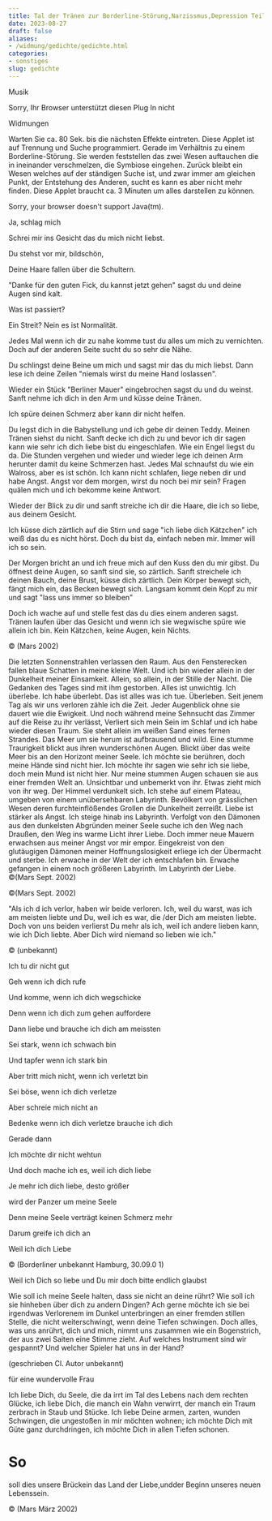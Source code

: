 ```yaml
---
title: Tal der Tränen zur Borderline-Störung,Narzissmus,Depression Teil 2
date: 2023-08-27
draft: false
aliases:
- /widmung/gedichte/gedichte.html
categories:
- sonstiges
slug: gedichte
---
```




Musik

Sorry, Ihr Browser unterstützt diesen Plug In nicht

Widmungen

Warten Sie ca. 80 Sek. bis die nächsten
Effekte eintreten. Diese Applet ist auf Trennung und Suche programmiert. Gerade
im Verhältnis zu einem Borderline-Störung. Sie werden feststellen das zwei Wesen
auftauchen die in ineinander verschmelzen, die Symbiose eingehen. Zurück bleibt
ein Wesen welches auf der ständigen Suche ist, und zwar immer am gleichen
Punkt, der Entstehung des Anderen, sucht es kann es aber nicht mehr finden. Diese
Applet braucht ca. 3 Minuten um alles darstellen zu können.

Sorry, your browser doesn't support Java(tm).

Ja,
schlag mich

Schrei
mir ins Gesicht das du mich nicht liebst.

Du
stehst vor mir, bildschön,

Deine
Haare fallen über die Schultern.

"Danke
für den guten Fick, du kannst jetzt gehen" sagst du und deine Augen sind
kalt.

Was
ist passiert?

Ein
Streit? Nein es ist Normalität.

Jedes
Mal wenn ich dir zu nahe komme tust du alles um mich zu vernichten. Doch auf der
anderen Seite sucht du so sehr die Nähe.

Du
schlingst deine Beine um mich und sagst mir das du mich liebst. Dann lese ich
deine Zeilen "niemals wirst du meine Hand loslassen".

Wieder
ein Stück "Berliner Mauer" eingebrochen sagst du und du weinst. Sanft
nehme ich dich in den Arm und küsse deine Tränen.

Ich
spüre deinen Schmerz aber kann dir nicht helfen.

Du
legst dich in die Babystellung und ich gebe dir deinen Teddy. Meinen Tränen
siehst du nicht. Sanft decke ich dich zu und bevor ich dir sagen kann wie sehr
ich dich liebe bist du eingeschlafen. Wie ein Engel liegst du da. Die Stunden
vergehen und wieder und wieder lege ich deinen Arm herunter damit du keine Schmerzen
hast. Jedes Mal schnaufst du wie
ein Walross, aber es ist schön. Ich kann nicht schlafen, liege neben dir und
habe Angst. Angst vor dem morgen, wirst du noch bei mir sein? Fragen quälen
mich und ich bekomme keine Antwort.

Wieder
der Blick zu dir und sanft streiche ich dir die Haare, die ich so liebe, aus
deinem Gesicht.

Ich
küsse dich zärtlich auf die Stirn und sage "ich liebe dich Kätzchen" ich
weiß das du es nicht hörst. Doch du bist da, einfach neben mir. Immer will ich
so sein.

Der
Morgen bricht an und ich freue mich auf den Kuss den du mir gibst. Du öffnest
deine Augen, so sanft sind sie, so zärtlich. Sanft streichele ich deinen Bauch, deine Brust, küsse dich zärtlich.
Dein Körper bewegt sich, fängt mich ein, das Becken bewegt sich. Langsam kommt
dein Kopf zu mir und sagt "lass uns immer so bleiben"

Doch
ich wache auf und stelle fest das du dies einem anderen sagst. Tränen laufen über
das Gesicht und wenn ich sie wegwische spüre wie allein ich bin. Kein Kätzchen,
keine Augen, kein Nichts.

©
(Mars 2002)

Die
  letzten Sonnenstrahlen verlassen den Raum. Aus den Fensterecken fallen blaue Schatten in meine kleine Welt. Und ich bin wieder allein in der Dunkelheit meiner Einsamkeit. Allein, so allein, in der Stille der Nacht. Die Gedanken
  des Tages sind mit ihm gestorben. Alles ist unwichtig. Ich überlebe. Ich habe überlebt. Das ist alles was ich tue. Überleben. Seit jenem Tag als wir uns verloren zähle ich die Zeit. Jeder Augenblick ohne sie dauert wie die Ewigkeit. Und noch während meine Sehnsucht das Zimmer auf die Reise zu ihr verlässt, Verliert sich mein Sein im Schlaf und ich habe wieder diesen Traum. Sie steht allein im weißen Sand eines fernen Strandes. Das Meer um sie herum ist aufbrausend und wild. Eine stumme Traurigkeit blickt aus ihren wunderschönen Augen. Blickt über das weite Meer bis an den Horizont meiner Seele. Ich möchte sie berühren, doch meine Hände sind nicht hier. Ich möchte ihr sagen wie sehr ich sie liebe, doch mein Mund ist nicht hier. Nur meine stummen Augen schauen sie aus einer fremden Welt an. Unsichtbar und unbemerkt von ihr. Etwas zieht mich von ihr weg. Der Himmel verdunkelt sich. Ich stehe auf einem Plateau, umgeben von einem unübersehbaren Labyrinth. Bevölkert von grässlichen Wesen deren furchteinflößendes Grollen die Dunkelheit zerreißt. Liebe ist stärker als Angst. Ich steige hinab ins Labyrinth. Verfolgt von den Dämonen aus den dunkelsten Abgründen meiner Seele suche ich den Weg nach Draußen, den Weg ins warme Licht ihrer Liebe. Doch immer
  neue Mauern erwachsen aus meiner Angst vor mir empor. Eingekreist von den glutäugigen Dämonen meiner Hoffnungslosigkeit erliege ich der Übermacht und sterbe. Ich erwache in der Welt der ich entschlafen bin. Erwache gefangen in einem noch größeren Labyrinth. Im Labyrinth der Liebe. ©(Mars
  Sept. 2002)

©(Mars
  Sept. 2002)

"Als
ich d ich
verlor, haben wir beide verloren. Ich,
weil du warst, was ich am meisten liebte und Du, weil ich es war, die /der Dich am meisten liebte. Doch von uns beiden verlierst Du mehr als ich, weil ich andere lieben kann, wie ich Dich liebte. Aber Dich wird niemand so lieben wie ich."

© (unbekannt)

Ich
tu dir nicht gut

Geh
wenn ich dich rufe

Und
komme, wenn ich dich wegschicke

Denn
wenn ich dich zum gehen auffordere

Dann
liebe und brauche ich dich am meissten

Sei
stark, wenn ich schwach bin

Und
tapfer wenn ich stark bin

Aber
tritt mich nicht, wenn ich verletzt bin

Sei
böse, wenn ich dich verletze

Aber
schreie mich nicht an

Bedenke
wenn ich dich verletze brauche ich dich

Gerade
dann

Ich
möchte dir nicht wehtun

Und
doch mache ich es, weil ich dich liebe

Je
mehr ich dich liebe, desto größer

wird
der Panzer um meine Seele

Denn
meine Seele verträgt keinen Schmerz mehr

Darum
greife ich dich an

Weil
ich dich Liebe

©
(Borderliner unbekannt Hamburg, 30.09.0 1)

Weil
ich Dich so liebe und Du mir doch bitte endlich glaubst

Wie
soll ich meine Seele halten, dass sie nicht an deine rührt? Wie soll ich sie hinheben über dich zu andern Dingen? Ach gerne möchte ich sie bei irgendwas Verlorenem im Dunkel unterbringen an einer fremden stillen Stelle, die nicht weiterschwingt, wenn deine Tiefen schwingen. Doch alles, was uns anrührt, dich und mich, nimmt uns zusammen wie ein Bogenstrich, der aus zwei Saiten eine Stimme zieht. Auf welches Instrument sind wir gespannt? Und welcher Spieler hat uns in der Hand?

(geschrieben
Cl. Autor unbekannt)

für
eine wundervolle Frau

Ich liebe Dich, du Seele, die da irrt im Tal des Lebens nach dem rechten Glücke, ich liebe Dich, die manch ein Wahn
verwirrt, der manch ein Traum zerbrach in Staub und Stücke. Ich liebe Deine armen, zarten,
wunden Schwingen, die ungestoßen in mir möchten wohnen; ich möchte Dich mit Güte ganz
durchdringen, ich möchte Dich in allen Tiefen
schonen.

#

#

#

#

#

# So
soll dies unsere Brückein das
Land der Liebe,undder Beginn unseres neuen Lebenssein.

© (Mars März 2002)

